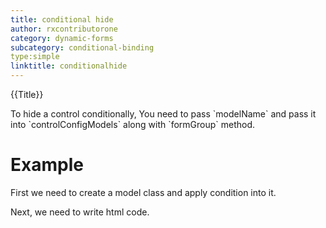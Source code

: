 ```yaml
---
title: conditional hide
author: rxcontributorone
category: dynamic-forms
subcategory: conditional-binding
type:simple
linktitle: conditionalhide
---
```


<div class="title-bar top_title"><p>{{Title}}</p></div> <div class="title-bar"><p>To hide a control conditionally, You need to pass `modelName` and pass it into `controlConfigModels` along with `formGroup` method.
</p></div>

# Example

First we need to create a model class and apply condition into it.
<div component="app-code" key="conditionalhide-conditional-model"></div> 
<div component="app-code" key="conditionalhide-conditional-component"></div> 
Next, we need to write html code.
<div component="app-code" key="conditionalhide-conditional-html"></div> 
<div component="app-example-runner" ref-component="app-conditionalhide-conditional"></div>